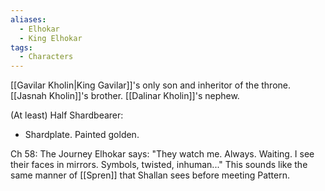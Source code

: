 ```yaml
---
aliases:
  - Elhokar
  - King Elhokar
tags:
  - Characters
---
```

[[Gavilar Kholin|King Gavilar]]'s only son and inheritor of the throne.
[[Jasnah Kholin]]'s brother.
[[Dalinar Kholin]]'s nephew.

(At least) Half Shardbearer:
- Shardplate. Painted golden.

Ch 58: The Journey
Elhokar says:
"They watch me. Always. Waiting. I see their faces in mirrors. Symbols, twisted, inhuman..." This sounds like the same manner of [[Spren]] that Shallan sees before meeting Pattern.